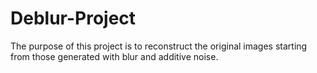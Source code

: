 # Deblur-Project

The purpose of this project is to reconstruct the original images starting from those generated with blur and additive noise.
